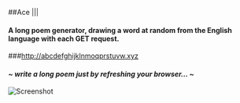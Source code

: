 ##Ace |||
#### A long poem generator, drawing a word at random from the English language with each GET request.
###http://abcdefghijklnmoqprstuvw.xyz

#### *~ write a long poem just by refreshing your browser... ~*

![Screenshot](https://raw.github.com/zibs/Ace-Part-III/master/app/assets/images/readme.png)


